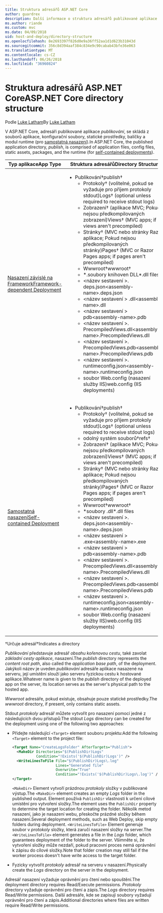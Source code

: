 ```yaml
---
title: Struktura adresářů ASP.NET Core
author: guardrex
description: Další informace o struktura adresářů publikované aplikace ASP.NET Core.
ms.author: riande
ms.custom: mvc
ms.date: 04/09/2018
uid: host-and-deploy/directory-structure
ms.openlocfilehash: 8e2693397f826d0e9a36ff52aa1d1d623b31043d
ms.sourcegitcommit: 356c8d394aaf384c834e9c90cabab43bfe36e063
ms.translationtype: MT
ms.contentlocale: cs-CZ
ms.lasthandoff: 06/26/2018
ms.locfileid: "36960824"
---
```

# <a name="aspnet-core-directory-structure"></a><span data-ttu-id="16e0e-103">Struktura adresářů ASP.NET Core</span><span class="sxs-lookup"><span data-stu-id="16e0e-103">ASP.NET Core directory structure</span></span>

<span data-ttu-id="16e0e-104">Podle [Luke Latham](https://github.com/guardrex)</span><span class="sxs-lookup"><span data-stu-id="16e0e-104">By [Luke Latham](https://github.com/guardrex)</span></span>

<span data-ttu-id="16e0e-105">V ASP.NET Core, adresáři publikované aplikace *publikování*, se skládá z souborů aplikace, konfigurační soubory, statické prostředky, balíčky a modul runtime (pro [samostatná nasazení](/dotnet/core/deploying/#self-contained-deployments-scd)).</span><span class="sxs-lookup"><span data-stu-id="16e0e-105">In ASP.NET Core, the published application directory, *publish*, is comprised of application files, config files, static assets, packages, and the runtime (for [self-contained deployments](/dotnet/core/deploying/#self-contained-deployments-scd)).</span></span>


| <span data-ttu-id="16e0e-106">Typ aplikace</span><span class="sxs-lookup"><span data-stu-id="16e0e-106">App Type</span></span> | <span data-ttu-id="16e0e-107">Struktura adresářů</span><span class="sxs-lookup"><span data-stu-id="16e0e-107">Directory Structure</span></span> |
| -------- | ------------------- |
| [<span data-ttu-id="16e0e-108">Nasazení závislé na Framework</span><span class="sxs-lookup"><span data-stu-id="16e0e-108">Framework-dependent Deployment</span></span>](/dotnet/core/deploying/#framework-dependent-deployments-fdd) | <ul><li><span data-ttu-id="16e0e-109">Publikování&dagger;</span><span class="sxs-lookup"><span data-stu-id="16e0e-109">publish&dagger;</span></span><ul><li><span data-ttu-id="16e0e-110">Protokoly&dagger; (volitelné, pokud se vyžaduje pro příjem protokoly stdout)</span><span class="sxs-lookup"><span data-stu-id="16e0e-110">Logs&dagger; (optional unless required to receive stdout logs)</span></span></li><li><span data-ttu-id="16e0e-111">Zobrazení&dagger; (aplikace MVC; Pokud nejsou předkompilovaných zobrazení)</span><span class="sxs-lookup"><span data-stu-id="16e0e-111">Views&dagger; (MVC apps; if views aren't precompiled)</span></span></li><li><span data-ttu-id="16e0e-112">Stránky&dagger; (MVC nebo stránky Razor aplikace; Pokud nejsou předkompilovaných stránky)</span><span class="sxs-lookup"><span data-stu-id="16e0e-112">Pages&dagger; (MVC or Razor Pages apps; if pages aren't precompiled)</span></span></li><li><span data-ttu-id="16e0e-113">Wwwroot&dagger;</span><span class="sxs-lookup"><span data-stu-id="16e0e-113">wwwroot&dagger;</span></span></li><li><span data-ttu-id="16e0e-114">\*\.soubory knihoven DLL</span><span class="sxs-lookup"><span data-stu-id="16e0e-114">\*\.dll files</span></span></li><li><span data-ttu-id="16e0e-115">\<název sestavení >. deps.json</span><span class="sxs-lookup"><span data-stu-id="16e0e-115">\<assembly-name>.deps.json</span></span></li><li><span data-ttu-id="16e0e-116">\<název sestavení > .dll</span><span class="sxs-lookup"><span data-stu-id="16e0e-116">\<assembly-name>.dll</span></span></li><li><span data-ttu-id="16e0e-117">\<název sestavení > pdb</span><span class="sxs-lookup"><span data-stu-id="16e0e-117">\<assembly-name>.pdb</span></span></li><li><span data-ttu-id="16e0e-118">\<název sestavení >. PrecompiledViews.dll</span><span class="sxs-lookup"><span data-stu-id="16e0e-118">\<assembly-name>.PrecompiledViews.dll</span></span></li><li><span data-ttu-id="16e0e-119">\<název sestavení >. PrecompiledViews.pdb</span><span class="sxs-lookup"><span data-stu-id="16e0e-119">\<assembly-name>.PrecompiledViews.pdb</span></span></li><li><span data-ttu-id="16e0e-120">\<název sestavení >. runtimeconfig.json</span><span class="sxs-lookup"><span data-stu-id="16e0e-120">\<assembly-name>.runtimeconfig.json</span></span></li><li><span data-ttu-id="16e0e-121">soubor Web.config (nasazení služby IIS)</span><span class="sxs-lookup"><span data-stu-id="16e0e-121">web.config (IIS deployments)</span></span></li></ul></li></ul> |
| [<span data-ttu-id="16e0e-122">Samostatná nasazení</span><span class="sxs-lookup"><span data-stu-id="16e0e-122">Self-contained Deployment</span></span>](/dotnet/core/deploying/#self-contained-deployments-scd) | <ul><li><span data-ttu-id="16e0e-123">Publikování&dagger;</span><span class="sxs-lookup"><span data-stu-id="16e0e-123">publish&dagger;</span></span><ul><li><span data-ttu-id="16e0e-124">Protokoly&dagger; (volitelné, pokud se vyžaduje pro příjem protokoly stdout)</span><span class="sxs-lookup"><span data-stu-id="16e0e-124">Logs&dagger; (optional unless required to receive stdout logs)</span></span></li><li><span data-ttu-id="16e0e-125">odolný systém souborů&dagger;</span><span class="sxs-lookup"><span data-stu-id="16e0e-125">refs&dagger;</span></span></li><li><span data-ttu-id="16e0e-126">Zobrazení&dagger; (aplikace MVC; Pokud nejsou předkompilovaných zobrazení)</span><span class="sxs-lookup"><span data-stu-id="16e0e-126">Views&dagger; (MVC apps; if views aren't precompiled)</span></span></li><li><span data-ttu-id="16e0e-127">Stránky&dagger; (MVC nebo stránky Razor aplikace; Pokud nejsou předkompilovaných stránky)</span><span class="sxs-lookup"><span data-stu-id="16e0e-127">Pages&dagger; (MVC or Razor Pages apps; if pages aren't precompiled)</span></span></li><li><span data-ttu-id="16e0e-128">Wwwroot&dagger;</span><span class="sxs-lookup"><span data-stu-id="16e0e-128">wwwroot&dagger;</span></span></li><li><span data-ttu-id="16e0e-129">\*soubory .dll</span><span class="sxs-lookup"><span data-stu-id="16e0e-129">\*.dll files</span></span></li><li><span data-ttu-id="16e0e-130">\<název sestavení >. deps.json</span><span class="sxs-lookup"><span data-stu-id="16e0e-130">\<assembly-name>.deps.json</span></span></li><li><span data-ttu-id="16e0e-131">\<název sestavení > .exe</span><span class="sxs-lookup"><span data-stu-id="16e0e-131">\<assembly-name>.exe</span></span></li><li><span data-ttu-id="16e0e-132">\<název sestavení > pdb</span><span class="sxs-lookup"><span data-stu-id="16e0e-132">\<assembly-name>.pdb</span></span></li><li><span data-ttu-id="16e0e-133">\<název sestavení >. PrecompiledViews.dll</span><span class="sxs-lookup"><span data-stu-id="16e0e-133">\<assembly-name>.PrecompiledViews.dll</span></span></li><li><span data-ttu-id="16e0e-134">\<název sestavení >. PrecompiledViews.pdb</span><span class="sxs-lookup"><span data-stu-id="16e0e-134">\<assembly-name>.PrecompiledViews.pdb</span></span></li><li><span data-ttu-id="16e0e-135">\<název sestavení >. runtimeconfig.json</span><span class="sxs-lookup"><span data-stu-id="16e0e-135">\<assembly-name>.runtimeconfig.json</span></span></li><li><span data-ttu-id="16e0e-136">soubor Web.config (nasazení služby IIS)</span><span class="sxs-lookup"><span data-stu-id="16e0e-136">web.config (IIS deployments)</span></span></li></ul></li></ul> |

<span data-ttu-id="16e0e-137">&dagger;Určuje adresář</span><span class="sxs-lookup"><span data-stu-id="16e0e-137">&dagger;Indicates a directory</span></span>

<span data-ttu-id="16e0e-138">*Publikování* představuje adresář *obsahu kořenovou cestu*, také zavolat *základní cesty aplikace*, nasazení.</span><span class="sxs-lookup"><span data-stu-id="16e0e-138">The *publish* directory represents the *content root path*, also called the *application base path*, of the deployment.</span></span> <span data-ttu-id="16e0e-139">Jakýkoli název je uveden *publikování* adresáře aplikace nasazené na serveru, její umístění slouží jako serveru fyzickou cestu k hostované aplikace.</span><span class="sxs-lookup"><span data-stu-id="16e0e-139">Whatever name is given to the *publish* directory of the deployed app on the server, its location serves as the server's physical path to the hosted app.</span></span>

<span data-ttu-id="16e0e-140">*Wwwroot* adresáře, pokud existuje, obsahuje pouze statické prostředky.</span><span class="sxs-lookup"><span data-stu-id="16e0e-140">The *wwwroot* directory, if present, only contains static assets.</span></span>

<span data-ttu-id="16e0e-141">Stdout *protokoly* adresář můžete vytvořit pro nasazení pomocí jedné z následujících dvou přístupů:</span><span class="sxs-lookup"><span data-stu-id="16e0e-141">The stdout *Logs* directory can be created for the deployment using one of the following two approaches:</span></span>

* <span data-ttu-id="16e0e-142">Přidejte následující `<Target>` element souboru projektu:</span><span class="sxs-lookup"><span data-stu-id="16e0e-142">Add the following `<Target>` element to the project file:</span></span>

   ```xml
   <Target Name="CreateLogsFolder" AfterTargets="Publish">
     <MakeDir Directories="$(PublishDir)Logs" 
              Condition="!Exists('$(PublishDir)Logs')" />
     <WriteLinesToFile File="$(PublishDir)Logs\.log" 
                       Lines="Generated file" 
                       Overwrite="True" 
                       Condition="!Exists('$(PublishDir)Logs\.log')" />
   </Target>
   ```

   <span data-ttu-id="16e0e-143">`<MakeDir>` Element vytvoří prázdnou *protokoly* složky v publikované výstup.</span><span class="sxs-lookup"><span data-stu-id="16e0e-143">The `<MakeDir>` element creates an empty *Logs* folder in the published output.</span></span> <span data-ttu-id="16e0e-144">Element používá `PublishDir` vlastnosti k určení cílové umístění pro vytvoření složky.</span><span class="sxs-lookup"><span data-stu-id="16e0e-144">The element uses the `PublishDir` property to determine the target location for creating the folder.</span></span> <span data-ttu-id="16e0e-145">Několik metod nasazení, jako je nasazení webu, přeskočte prázdné složky během nasazení.</span><span class="sxs-lookup"><span data-stu-id="16e0e-145">Several deployment methods, such as Web Deploy, skip empty folders during deployment.</span></span> <span data-ttu-id="16e0e-146">`<WriteLinesToFile>` Element generuje soubor v *protokoly* složky, která zaručí nasazení složky na server.</span><span class="sxs-lookup"><span data-stu-id="16e0e-146">The `<WriteLinesToFile>` element generates a file in the *Logs* folder, which guarantees deployment of the folder to the server.</span></span> <span data-ttu-id="16e0e-147">Všimněte si, že vytvoření složky může nezdaří, pokud pracovní proces nemá oprávnění k zápisu do cílové složky.</span><span class="sxs-lookup"><span data-stu-id="16e0e-147">Note that folder creation may still fail if the worker process doesn't have write access to the target folder.</span></span>

* <span data-ttu-id="16e0e-148">Fyzicky vytvořit *protokoly* adresář na serveru v nasazení.</span><span class="sxs-lookup"><span data-stu-id="16e0e-148">Physically create the *Logs* directory on the server in the deployment.</span></span>

<span data-ttu-id="16e0e-149">Adresář nasazení vyžaduje oprávnění pro čtení nebo spouštění.</span><span class="sxs-lookup"><span data-stu-id="16e0e-149">The deployment directory requires Read/Execute permissions.</span></span> <span data-ttu-id="16e0e-150">*Protokoly* directory vyžaduje oprávnění pro čtení a zápis.</span><span class="sxs-lookup"><span data-stu-id="16e0e-150">The *Logs* directory requires Read/Write permissions.</span></span> <span data-ttu-id="16e0e-151">Další adresáře, kde se zapisují soubory vyžadují oprávnění pro čtení a zápis.</span><span class="sxs-lookup"><span data-stu-id="16e0e-151">Additional directories where files are written require Read/Write permissions.</span></span>
